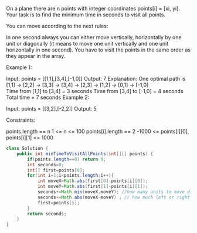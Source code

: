On a plane there are n points with integer coordinates points[i] = [xi, yi]. Your task is to find the minimum time in seconds to visit all points.

You can move according to the next rules:

In one second always you can either move vertically, horizontally by one unit or diagonally (it means to move one unit vertically and one unit horizontally in one second).
You have to visit the points in the same order as they appear in the array.
 

Example 1:


Input: points = [[1,1],[3,4],[-1,0]]
Output: 7
Explanation: One optimal path is [1,1] -> [2,2] -> [3,3] -> [3,4] -> [2,3] -> [1,2] -> [0,1] -> [-1,0]   
Time from [1,1] to [3,4] = 3 seconds 
Time from [3,4] to [-1,0] = 4 seconds
Total time = 7 seconds
Example 2:

Input: points = [[3,2],[-2,2]]
Output: 5
 

Constraints:

points.length == n
1 <= n <= 100
points[i].length == 2
-1000 <= points[i][0], points[i][1] <= 1000

```java
class Solution {
    public int minTimeToVisitAllPoints(int[][] points) {
        if(points.length==0) return 0;
        int seconds=0;
        int[] first=points[0];
        for(int i=1;i<points.length;i++){
            int moveX=Math.abs(first[0]-points[i][0]);
            int moveY=Math.abs(first[1]-points[i][1]);
            seconds+=Math.min(moveX,moveY); //how many units to move diagonally
            seconds+=Math.abs(moveX-moveY) ; // how much left or right we have to go
            first=points[i];
        }
        return seconds;
    }
}
```
